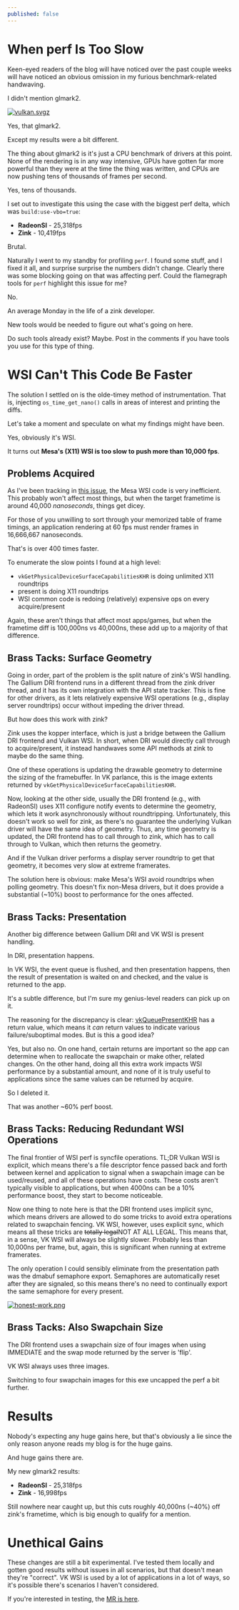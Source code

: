 ```yaml
---
published: false
---
```

# When perf Is Too Slow

Keen-eyed readers of the blog will have noticed over the past couple weeks will have noticed an obvious omission in my furious benchmark-related handwaving.

I didn't mention glmark2.

[![vulkan.svgz](https://phoronix.com/benchmark/result/radeonsi-vs-zink-opengl-benchmarks-2023/glmark2-1920-x-1080.svgz)](https://phoronix.com/benchmark/result/radeonsi-vs-zink-opengl-benchmarks-2023/glmark2-1920-x-1080.svgz)

Yes, that glmark2.

Except my results were a bit different.

The thing about glmark2 is it's just a CPU benchmark of drivers at this point. None of the rendering is in any way intensive, GPUs have gotten far more powerful than they were at the time the thing was written, and CPUs are now pushing tens of thousands of frames per second.

Yes, tens of thousands.

I set out to investigate this using the case with the biggest perf delta, which was `build:use-vbo=true`:
* **RadeonSI** - 25,318fps
* **Zink** - 10,419fps

Brutal.

Naturally I went to my standby for profiling `perf`. I found some stuff, and I fixed it all, and surprise surprise the numbers didn't change. Clearly there was some blocking going on that was affecting perf. Could the flamegraph tools for `perf` highlight this issue for me?

No.

An average Monday in the life of a zink developer.

New tools would be needed to figure out what's going on here.

Do such tools already exist? Maybe. Post in the comments if you have tools you use for this type of thing.

# WSI Can't This Code Be Faster
The solution I settled on is the olde-timey method of instrumentation. That is, injecting `os_time_get_nano()` calls in areas of interest and printing the diffs.

Let's take a moment and speculate on what my findings might have been.

Yes, obviously it's WSI.

It turns out **Mesa's (X11) WSI is too slow to push more than 10,000 fps**.

## Problems Acquired
As I've been tracking in [this issue](https://gitlab.freedesktop.org/mesa/mesa/-/issues/9201), the Mesa WSI code is very inefficient. This probably won't affect most things, but when the target frametime is around 40,000 *nanoseconds*, things get dicey.

For those of you unwilling to sort through your memorized table of frame timings, an application rendering at 60 fps must render frames in 16,666,667 nanoseconds.

That's is over 400 times faster.

To enumerate the slow points I found at a high level:
* `vkGetPhysicalDeviceSurfaceCapabilitiesKHR` is doing unlimited X11 roundtrips
* present is doing X11 roundtrips
* WSI common code is redoing (relatively) expensive ops on every acquire/present

Again, these aren't things that affect most apps/games, but when the frametime diff is 100,000ns vs 40,000ns, these add up to a majority of that difference.

## Brass Tacks: Surface Geometry
Going in order, part of the problem is the split nature of zink's WSI handling. The Gallium DRI frontend runs in a different thread from the zink driver thread, and it has its own integration with the API state tracker. This is fine for other drivers, as it lets relatively expensive WSI operations (e.g., display server roundtrips) occur without impeding the driver thread.

But how does this work with zink?

Zink uses the kopper interface, which is just a bridge between the Gallium DRI frontend and Vulkan WSI. In short, when DRI would directly call through to acquire/present, it instead handwaves some API methods at zink to maybe do the same thing.

One of these operations is updating the drawable geometry to determine the sizing of the framebuffer. In VK parlance, this is the image extents returned by `vkGetPhysicalDeviceSurfaceCapabilitiesKHR`.

Now, looking at the other side, usually the DRI frontend (e.g., with RadeonSI) uses X11 configure notify events to determine the geometry, which lets it work asynchronously without roundtripping. Unfortunately, this doesn't work so well for zink, as there's no guarantee the underlying Vulkan driver will have the same idea of geometry. Thus, any time geometry is updated, the DRI frontend has to call through to zink, which has to call through to Vulkan, which then returns the geometry.

And if the Vulkan driver performs a display server roundtrip to get that geometry, it becomes very slow at extreme framerates.

The solution here is obvious: make Mesa's WSI avoid roundtrips when polling geometry. This doesn't fix non-Mesa drivers, but it does provide a substantial (~10%) boost to performance for the ones affected.

## Brass Tacks: Presentation
Another big difference between Gallium DRI and VK WSI is present handling.

In DRI, presentation happens.

In VK WSI, the event queue is flushed, and then presentation happens, then the result of presentation is waited on and checked, and the value is returned to the app.

It's a subtle difference, but I'm sure my genius-level readers can pick up on it.

The reasoning for the discrepancy is clear: [vkQueuePresentKHR](https://registry.khronos.org/vulkan/specs/1.3-extensions/man/html/vkQueuePresentKHR.html) has a return value, which means it *can* return values to indicate various failure/suboptimal modes. But is this a good idea?

Yes, but also no. On one hand, certain returns are important so the app can determine when to reallocate the swapchain or make other, related changes. On the other hand, doing all this extra work impacts WSI performance by a substantial amount, and none of it is truly useful to applications since the same values can be returned by acquire.

So I deleted it.

That was another ~60% perf boost.

## Brass Tacks: Reducing Redundant WSI Operations
The final frontier of WSI perf is syncfile operations. TL;DR Vulkan WSI is explicit, which means there's a file descriptor fence passed back and forth between kernel and application to signal when a swapchain image can be used/reused, and all of these operations have costs. These costs aren't typically visible to applications, but when 4000ns can be a 10% performance boost, they start to become noticeable.

Now one thing to note here is that the DRI frontend uses implicit sync, which means drivers are allowed to do some tricks to avoid extra operations related to swapchain fencing. VK WSI, however, uses explicit sync, which means all these tricks are ~~totally legal~~NOT AT ALL LEGAL. This means that, in a sense, VK WSI will always be slightly slower. Probably less than 10,000ns per frame, but, again, this is significant when running at extreme framerates.

The only operation I could sensibly eliminate from the presentation path was the dmabuf semaphore export. Semaphores are automatically reset after they are signaled, so this means there's no need to continually export the same semaphore for every present.

[![honest-work.png]({{site.url}}/assets/honest-work.png)]({{site.url}}/assets/honest-work.png)

## Brass Tacks: Also Swapchain Size
The DRI frontend uses a swapchain size of four images when using IMMEDIATE and the swap mode returned by the server is 'flip'.

VK WSI always uses three images.

Switching to four swapchain images for this exe uncapped the perf a bit further.

# Results
Nobody's expecting any huge gains here, but that's obviously a lie since the only reason anyone reads my blog is for the huge gains.

And huge gains there are.

My new glmark2 results:
* **RadeonSI** - 25,318fps
* **Zink** - 16,998fps

Still nowhere near caught up, but this cuts roughly 40,000ns (~40%) off zink's frametime, which is big enough to qualify for a mention.

# Unethical Gains
These changes are still a bit experimental. I've tested them locally and gotten good results without issues in all scenarios, but that doesn't mean they're "correct". VK WSI is used by a lot of applications in a lot of ways, so it's possible there's scenarios I haven't considered.

If you're interested in testing, the [MR is here](https://gitlab.freedesktop.org/mesa/mesa/-/merge_requests/23835).